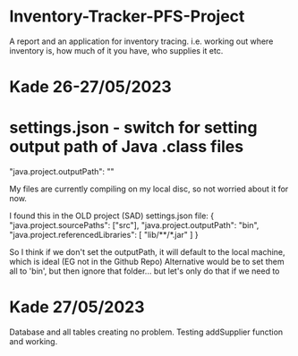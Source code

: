 # Inventory-Tracker-PFS-Project
A	report	and	an	application	for	inventory	tracing.	i.e.	working	
out	where	inventory	is,	how	much	of	it	you	have,	who	supplies	it	etc.

# Kade 26-27/05/2023
# settings.json - switch for setting output path of Java .class files
"java.project.outputPath": ""

My files are currently compiling on my local disc, so not worried about it for now.

I found this in the OLD project (SAD) settings.json file:
{
    "java.project.sourcePaths": ["src"],
    "java.project.outputPath": "bin",
    "java.project.referencedLibraries": [
        "lib/**/*.jar"
    ]
}

So I think if we don't set the outputPath, it will default to the local machine, which is ideal (EG not in the Github Repo)
Alternative would be to set them all to 'bin', but then ignore that folder... but let's only do that if we need to

# Kade 27/05/2023
Database and all tables creating no problem. Testing addSupplier function and working.